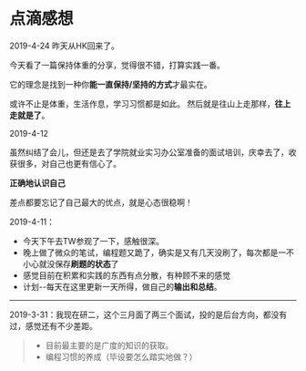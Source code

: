 # 点滴感想

2019-4-24
昨天从HK回来了。

今天看了一篇保持体重的分享，觉得很不错，打算实践一番。

它的理念是找到一种你**能一直保持/坚持的方式**才最实在。

或许不止是体重，生活作息，学习习惯都是如此。
然后就是往山上走那样，**往上走就是了**。

2019-4-12

虽然纠结了会儿，但还是去了学院就业实习办公室准备的面试培训，庆幸去了，收获很多，对自己也更有信心了。

**正确地认识自己**

差点都要忘记了自己最大的优点，就是心态很稳啊！

2019-4-11：

- 今天下午去TW参观了一下，感触很深。
- 晚上做了微众的笔试，编程题又跪了，确实是又有几天没刷了，每次都是一不小心就没保存**刷题的状态**了
- 感觉目前在积累和实践的东西有点分散，有种顾不来的感觉
- 计划--每天在这里更新一天所得，做自己的**输出和总结**。

------------------------------

2019-3-31：我现在研二，这个三月面了两三个面试，投的是后台方向，都没有过，感觉还有不少差距。


>- 目前最主要的是广度的知识的获取。
>- 编程习惯的养成（毕设要怎么踏实地做？）